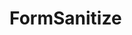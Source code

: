 # FormSanitize

<?php
    if(isset($_POST["submitBtn"])){
        //$firstName = $_POST["firstName"];
        $firstName = sanitizeFormString($_POST["firstName"]); //sanitized version of the string
        echo $firstName;
        
    }

    function sanitizeFormString ($inputText){
        //remove HTML tags from any string
        $inputText = strip_tags($inputText);
        //remove spaces from text
        $inputText = str_replace(" ", "", $inputText); //replace any space with an empty string in $inputText
        //for people with spaces in their names e.g Al Mashauri
        //$inputText = trim($inputText); //removes spaces from before and after but not within the string
        
        //convert strings to lowercase
        $inputText = strtolower($inputText);
        //uppercase the first character of the string
        $inputText = ucfirst($inputText);
        return $inputText;
    }
?>
